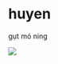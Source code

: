 # huyen
gụt mó ning

<img style="-webkit-user-select: none;margin: auto;" src="https://media1.giphy.com/media/JT2VgkqDL1VbF7yaFM/giphy.gif?cid=6c09b952mr6xxlx125yo9ujrc7xtr56t7qc20h639y5v2txb&amp;rid=giphy.gif&amp;ct=s">

 <title>Crussssh</title>
